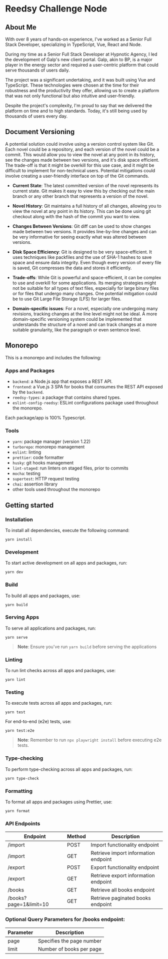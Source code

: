 # Reedsy Challenge Node

## About Me

With over 8 years of hands-on experience, I've worked as a Senior Full Stack Developer, specializing in TypeScript, Vue,
React and Node.

During my time as a Senior Full Stack Developer at Hypnotic Agency, I led the development of Galp's new client portal.
Galp, akin to BP, is a major player in the energy sector and required a user-centric platform that could serve thousands
of users daily.

The project was a significant undertaking, and it was built using Vue and TypeScript. These technologies were chosen at
the time for their robustness and the productivity they offer, allowing us to create a platform that was not only
functional but also intuitive and user-friendly.

Despite the project's complexity, I'm proud to say that we delivered the platform on time and to high standards. Today,
it's still being used by thousands of users every day.

## Document Versioning

A potential solution could involve using a version control system like Git. Each novel could be a repository, and each
version of the novel could be a commit. This would allow you to view the novel at any point in its history, see the
changes made between two versions, and it's disk space efficient. The trade-off is that it might be overkill for this
use case, and it might be difficult to implement for non-technical users. Potential mitigations could involve creating a
user-friendly interface on top of the Git commands.

- **Current State**: The latest committed version of the novel represents its current state. Git makes it easy to view
  this by checking out the main branch or any other branch that represents a version of the novel.

- **Novel History**: Git maintains a full history of all changes, allowing you to view the novel at any point in its
  history. This can be done using git checkout along with the hash of the commit you want to view.

- **Changes Between Versions**: Git diff can be used to show changes made between two versions. It provides line-by-line
  changes and can be very informative for seeing exactly what was altered between versions.

- **Disk Space Efficiency**: Git is designed to be very space-efficient. It uses techniques like packfiles and the use
  of SHA-1 hashes to save space and ensure data integrity. Even though every version of every file is saved, Git
  compresses the data and stores it efficiently.

- **Trade-offs**: While Git is powerful and space-efficient, it can be complex to use and overkill for some
  applications. Its merging strategies might not be suitable for all types of text files, especially for large binary
  files or for files that undergo many changes. One potential mitigation could be to use Git Large File Storage (LFS)
  for larger files.

- **Domain-specific issues**: For a novel, especially one undergoing many revisions, tracking changes at the line level
  might not be ideal. A more domain-specific versioning system could be implemented that understands the structure of a
  novel and can track changes at a more suitable granularity, like the paragraph or even sentence level.

## Monorepo

This is a monorepo and includes the following:

### Apps and Packages

- `backend`: a Node.js app that exposes a REST API.
- `frontend`: a Vue.js 3 SPA for books that consumes the REST API exposed by the `backend`.
- `reedsy-types`: a package that contains shared types.
- `eslint-config-reedsy`: ESLint configurations package used throughout the monorepo.

Each package/app is 100% Typescript.

### Tools

- `yarn`: package manager (version 1.22)
- `turborepo`: monorepo management
- `eslint`: linting
- `prettier`: code formatter
- `husky`: git hooks management
- `lint-staged`: run linters on staged files, prior to commits
- `mocha`: testing
- `supertest`: HTTP request testing
- `chai`: assertion library
- other tools used throughout the monorepo

## Getting started

### Installation

To install all dependencies, execute the following command:

```
yarn install
```

### Development

To start active development on all apps and packages, run:

```
yarn dev
```

### Build

To build all apps and packages, use:

```
yarn build
```

### Serving Apps

To serve all applications and packages, run:

```
yarn serve
```

> **Note**: Ensure you've run `yarn build` before serving the applications

### Linting

To run lint checks across all apps and packages, use:

```
yarn lint
```

### Testing

To execute tests across all apps and packages, run:

```
yarn test
```

For end-to-end (e2e) tests, use:

```
yarn test:e2e
```

> **Note**: Remember to run `npx playwright install` before executing e2e tests.

### Type-checking

To perform type-checking across all apps and packages, run:

```
yarn type-check
```

### Formatting

To format all apps and packages using Prettier, use:

```
yarn format
```

### API Endpoints

| Endpoint               | Method | Description                          |
|------------------------|--------|--------------------------------------|
| /import                | POST   | Import functionality endpoint        |
| /import                | GET    | Retrieve import information endpoint |
| /export                | POST   | Export functionality endpoint        |
| /export                | GET    | Retrieve export information endpoint |
| /books                 | GET    | Retrieve all books endpoint          |
| /books?page=1&limit=10 | GET    | Retrieve paginated books endpoint    |

### Optional Query Parameters for /books endpoint:

| Parameter | Description               |
|-----------|---------------------------|
| page      | Specifies the page number |
| limit     | Number of books per page  |